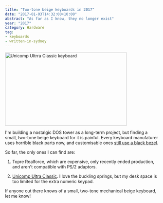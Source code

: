 ```yaml
---
title: "Two-tone beige keyboards in 2017"
date: "2017-01-03T14:32:00+10:00"
abstract: "As far as I know, they no longer exist"
year: "2017"
category: Hardware
tag:
- keyboards
- written-in-sydney
---
```

<p><img src="https://rubenerd.com/files/2017/unicomp-twotone.jpg" alt="Unicomp Ultrra Classic keyboard" style="width:400px; height:240px;" srcset="https://rubenerd.com/files/2017/unicomp-twotone.jpg 1x, https://rubenerd.com/files/2017/unicomp-twotone@2x.jpg 2x" /></p>

I'm building a nostalgic DOS tower as a long-term project, but finding a small, two-tone beige keyboard for it is painful. Every keyboard manufaturer uses horrible black parts now, and customisable ones [still use a black bezel].

So far, the only ones I can find are:

1. Topre Realforce, which are expensive, only recently ended production, and aren't compatible with PS/2 adaptors.

2. [Unicomp Ultra Classic]. I love the buckling springs, but my desk space is too limited for the extra numeric keypad.

If anyone out there knows of a small, two-tone mechanical beige keyboard, let me know!

[still use a black bezel]: https://wasdkeyboards.com/
[Unicomp Ultra Classic]: http://www.pckeyboard.com/page/product/UNI0P46

